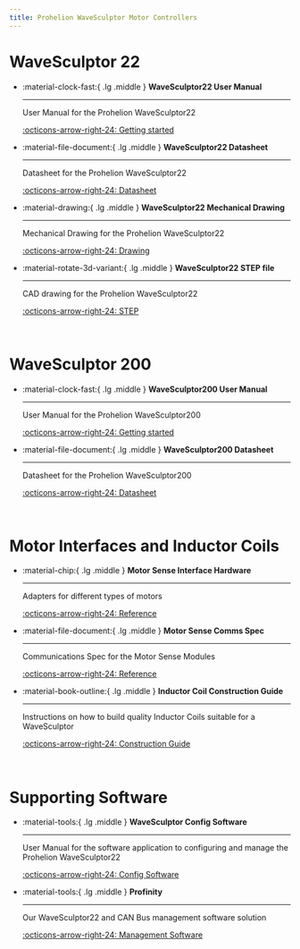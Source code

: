 ```yaml
---
title: Prohelion WaveSculptor Motor Controllers
---
```


# WaveSculptor 22

<div class="grid cards" markdown>

-   :material-clock-fast:{ .lg .middle } __WaveSculptor22 User Manual__

    ---

    User Manual for the Prohelion WaveSculptor22

    [:octicons-arrow-right-24: Getting started](WaveSculptor22/User_Manual/index.md)

-   :material-file-document:{ .lg .middle } __WaveSculptor22 Datasheet__

    ---

    Datasheet for the Prohelion WaveSculptor22

    [:octicons-arrow-right-24: Datasheet](WaveSculptor22/Datasheet/index.md)

-   :material-drawing:{ .lg .middle } __WaveSculptor22 Mechanical Drawing__

    ---

    Mechanical Drawing for the Prohelion WaveSculptor22

    [:octicons-arrow-right-24: Drawing](WaveSculptor22/pdfs/PHLN-3000-0036%20enclosure%20subassembly.pdf)

-   :material-rotate-3d-variant:{ .lg .middle } __WaveSculptor22 STEP file__

    ---

    CAD drawing for the Prohelion WaveSculptor22

    [:octicons-arrow-right-24: STEP](WaveSculptor22/step/PHLN-3000-0036%20enclosure%20subassembly.STEP)    

</div>

<br>

# WaveSculptor 200

<div class="grid cards" markdown>

-   :material-clock-fast:{ .lg .middle } __WaveSculptor200 User Manual__

    ---

    User Manual for the Prohelion WaveSculptor200

    [:octicons-arrow-right-24: Getting started](WaveSculptor200/User_Manual/index.md)

-   :material-file-document:{ .lg .middle } __WaveSculptor200 Datasheet__

    ---

    Datasheet for the Prohelion WaveSculptor200

    [:octicons-arrow-right-24: Datasheet](WaveSculptor200/Datasheet/index.md)

</div>

<br>

# Motor Interfaces and Inductor Coils

<div class="grid cards" markdown>

-   :material-chip:{ .lg .middle } __Motor Sense Interface Hardware__

    ---

    Adapters for different types of motors

    [:octicons-arrow-right-24: Reference](Motor_Sense_Interfaces/index.md)

-   :material-file-document:{ .lg .middle } __Motor Sense Comms Spec__

    ---

    Communications Spec for the Motor Sense Modules

    [:octicons-arrow-right-24: Reference](Motor_Sense_Comms_Spec/index.md)


-   :material-book-outline:{ .lg .middle } __Inductor Coil Construction Guide__

    ---

    Instructions on how to build quality Inductor Coils suitable for a WaveSculptor

    [:octicons-arrow-right-24: Construction Guide](Inductor_Coil_Construction_Guide/index.md)

</div>

<br>

# Supporting Software

<div class="grid cards" markdown>

-   :material-tools:{ .lg .middle } __WaveSculptor Config Software__

    ---

    User Manual for the software application to configuring and manage the Prohelion WaveSculptor22

    [:octicons-arrow-right-24: Config Software](Config_Software/index.md)

-   :material-tools:{ .lg .middle } __Profinity__

    ---

    Our WaveSculptor22 and CAN Bus management software solution

    [:octicons-arrow-right-24: Management Software](../Profinity/WaveSculptor.md)


</div>